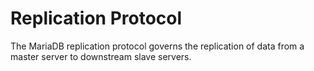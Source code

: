 # Replication Protocol

The MariaDB replication protocol governs the replication of data from a master server to downstream slave servers.